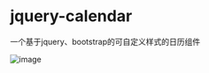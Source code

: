 # jquery-calendar
一个基于jquery、bootstrap的可自定义样式的日历组件

 ![image](https://github.com/tangzhirong/jquery-calendar/blob/master/demo1.png)
